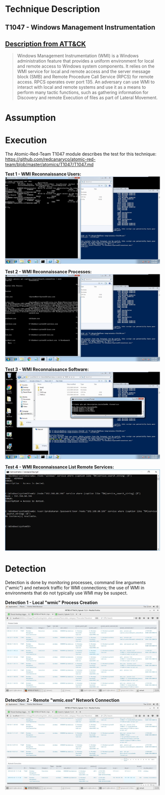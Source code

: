 # Technique Description
## T1047 - Windows Management Instrumentation
## [Description from ATT&CK](https://attack.mitre.org/techniques/T1047/) 
>Windows Management Instrumentation (WMI) is a Windows administration feature that provides a uniform environment for local and remote access to Windows system components. It relies on the WMI service for local and remote access and the server message block (SMB) and Remote Procedure Call Service (RPCS) for remote access. RPCS operates over port 135. An adversary can use WMI to interact with local and remote systems and use it as a means to perform many tactic functions, such as gathering information for Discovery and remote Execution of files as part of Lateral Movement.

# Assumption

# Execution
The Atomic-Red-Team T1047 module describes the test for this technique: https://github.com/redcanaryco/atomic-red-team/blob/master/atomics/T1047/T1047.md

**Test 1 - WMI Reconnaissance Users:**
![alt text](./Screenshots/WMI%20Reconnaissance%20Users.JPG)

**Test 2 - WMI Reconnaissance Processes:**
![alt text](./Screenshots/WMI%20Reconnaissance%20Processes.JPG)

**Test 3 - WMI Reconnaissance Software:**
![alt text](./Screenshots/WMI%20Reconnaissance%20Software.JPG)

**Test 4 - WMI Reconnaissance List Remote Services:**
![alt text](./Screenshots/WMI%20Reconnaissance%20List%20Remote%20Services.JPG)

# Detection
Detection is done by monitoring processes, command line arguments ("wmic") and network traffic for WMI connections; the use of WMI in environments that do not typically use WMI may be suspect.

**Detection 1 - Local "wmic" Process Creation**
![alt text](./Screenshots/local_processcreate.JPG)

**Detection 2 - Remote "wmic.exe" Network Connection**
![alt text](./Screenshots/remote_networkconnection.JPG)
